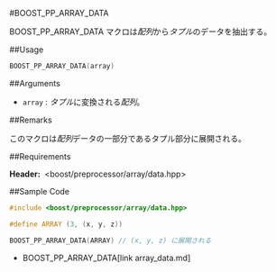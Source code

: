 #BOOST_PP_ARRAY_DATA

BOOST_PP_ARRAY_DATA マクロは*配列*から*タプル*のデータを抽出する。

##Usage

```cpp
BOOST_PP_ARRAY_DATA(array)
```

##Arguments

- `array` :
	*タプル*に変換される*配列*。

##Remarks

このマクロは*配列*データの一部分であるタプル部分に展開される。

##Requirements

**Header:** &nbsp;&lt;boost/preprocessor/array/data.hpp&gt;

##Sample Code

```cpp
#include <boost/preprocessor/array/data.hpp>

#define ARRAY (3, (x, y, z))

BOOST_PP_ARRAY_DATA(ARRAY) // (x, y, z) に展開される
```
* BOOST_PP_ARRAY_DATA[link array_data.md]

